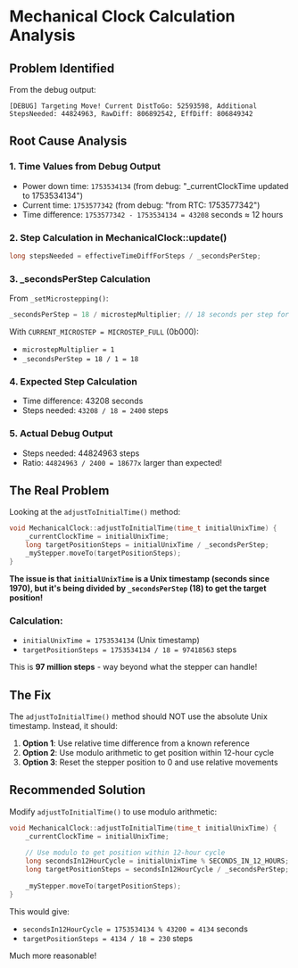# Mechanical Clock Calculation Analysis

## Problem Identified

From the debug output:
```
[DEBUG] Targeting Move! Current DistToGo: 52593598, Additional StepsNeeded: 44824963, RawDiff: 806892542, EffDiff: 806849342
```

## Root Cause Analysis

### 1. Time Values from Debug Output
- Power down time: `1753534134` (from debug: "_currentClockTime updated to 1753534134")
- Current time: `1753577342` (from debug: "from RTC: 1753577342")
- Time difference: `1753577342 - 1753534134 = 43208` seconds ≈ 12 hours

### 2. Step Calculation in MechanicalClock::update()
```cpp
long stepsNeeded = effectiveTimeDiffForSteps / _secondsPerStep;
```

### 3. _secondsPerStep Calculation
From `_setMicrostepping()`:
```cpp
_secondsPerStep = 18 / microstepMultiplier; // 18 seconds per step for full stepping
```

With `CURRENT_MICROSTEP = MICROSTEP_FULL` (0b000):
- `microstepMultiplier = 1`
- `_secondsPerStep = 18 / 1 = 18`

### 4. Expected Step Calculation
- Time difference: 43208 seconds
- Steps needed: `43208 / 18 = 2400` steps

### 5. Actual Debug Output
- Steps needed: 44824963 steps
- Ratio: `44824963 / 2400 = 18677x` larger than expected!

## The Real Problem

Looking at the `adjustToInitialTime()` method:
```cpp
void MechanicalClock::adjustToInitialTime(time_t initialUnixTime) {
    _currentClockTime = initialUnixTime; 
    long targetPositionSteps = initialUnixTime / _secondsPerStep;
    _myStepper.moveTo(targetPositionSteps);
}
```

**The issue is that `initialUnixTime` is a Unix timestamp (seconds since 1970), but it's being divided by `_secondsPerStep` (18) to get the target position!**

### Calculation:
- `initialUnixTime = 1753534134` (Unix timestamp)
- `targetPositionSteps = 1753534134 / 18 = 97418563` steps

This is **97 million steps** - way beyond what the stepper can handle!

## The Fix

The `adjustToInitialTime()` method should NOT use the absolute Unix timestamp. Instead, it should:

1. **Option 1**: Use relative time difference from a known reference
2. **Option 2**: Use modulo arithmetic to get position within 12-hour cycle
3. **Option 3**: Reset the stepper position to 0 and use relative movements

## Recommended Solution

Modify `adjustToInitialTime()` to use modulo arithmetic:

```cpp
void MechanicalClock::adjustToInitialTime(time_t initialUnixTime) {
    _currentClockTime = initialUnixTime; 
    
    // Use modulo to get position within 12-hour cycle
    long secondsIn12HourCycle = initialUnixTime % SECONDS_IN_12_HOURS;
    long targetPositionSteps = secondsIn12HourCycle / _secondsPerStep;
    
    _myStepper.moveTo(targetPositionSteps);
}
```

This would give:
- `secondsIn12HourCycle = 1753534134 % 43200 = 4134` seconds
- `targetPositionSteps = 4134 / 18 = 230` steps

Much more reasonable! 